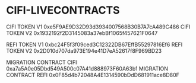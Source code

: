 # CIFI-LIVECONTRACTS



CIFI TOKEN V1 0xe5F9AE9D32D93d3934007568B30B7A7cA489C486
CIFI TOKEN V2 0x1932192f2D3145083a37ebBf1065f457621F0647


REFI TOKEN V1 0xbc24F5f3f09ced3C12322DB67EffB55297816Ef6
REFI TOKEN V2 0x2D010d707da973E194e41D7eA52617f8F969BD23


MIGRATION CONTRACT CIFI 0xa7a5A0e05Dbd549A500c07A41d888973F60A63b1
MIGRATION CONTRACT REFI 0x0F85d4b72048A4E1314590bDdD681911ace8D80F



